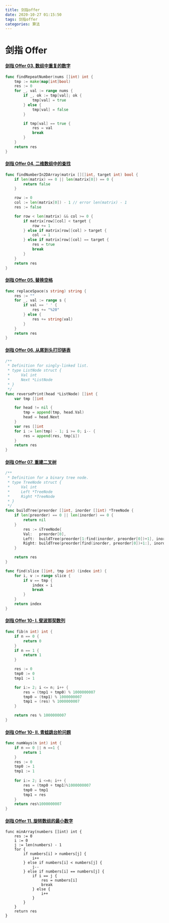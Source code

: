 ```yaml
---
title: 剑指offer
date: 2020-10-27 01:15:50
tags: 剑指offer
categories: 算法
---
```


# 剑指 Offer

#### [剑指 Offer 03. 数组中重复的数字](https://leetcode-cn.com/problems/shu-zu-zhong-zhong-fu-de-shu-zi-lcof/)

```go
func findRepeatNumber(nums []int) int {
    tmp := make(map[int]bool)
    res := 0
    for _, val := range nums {
        if _, ok := tmp[val]; ok {
            tmp[val] = true
        } else {
            tmp[val] = false
        }

        if tmp[val] == true {
            res = val
            break
        }
    }
    return res
}
```

#### [剑指 Offer 04. 二维数组中的查找](https://leetcode-cn.com/problems/er-wei-shu-zu-zhong-de-cha-zhao-lcof/)

```go
func findNumberIn2DArray(matrix [][]int, target int) bool {
    if len(matrix) == 0 || len(matrix[0]) == 0 {
        return false
    }

    row := 0
    col := len(matrix[0]) - 1 // error len(matrix) - 1
    res := false

    for row < len(matrix) && col >= 0 {
        if matrix[row][col] < target {
            row += 1
        } else if matrix[row][col] > target {
            col -= 1
        } else if matrix[row][col] == target {
            res = true
            break
        }
    }
    return res
}
```

#### [剑指 Offer 05. 替换空格](https://leetcode-cn.com/problems/ti-huan-kong-ge-lcof/)

```go
func replaceSpace(s string) string {
    res := ""
    for _, val := range s {
        if val == ' ' { 
            res += "%20"
        } else {
            res += string(val)
        }
    }
    return res
}
```

#### [剑指 Offer 06. 从尾到头打印链表](https://leetcode-cn.com/problems/cong-wei-dao-tou-da-yin-lian-biao-lcof/)

```go
/**
 * Definition for singly-linked list.
 * type ListNode struct {
 *     Val int
 *     Next *ListNode
 * }
 */
func reversePrint(head *ListNode) []int {
    var tmp []int

    for head != nil {
        tmp = append(tmp, head.Val)
        head = head.Next
    }
    var res []int
    for i := len(tmp) - 1; i >= 0; i-- {
        res = append(res, tmp[i])
    }
    return res
}
```

#### [剑指 Offer 07. 重建二叉树](https://leetcode-cn.com/problems/zhong-jian-er-cha-shu-lcof/)

```go
/**
 * Definition for a binary tree node.
 * type TreeNode struct {
 *     Val int
 *     Left *TreeNode
 *     Right *TreeNode
 * }
 */
func buildTree(preorder []int, inorder []int) *TreeNode {
	if len(preorder) == 0 || len(inorder) == 0 {
		return nil
	}
		res := &TreeNode{
		Val:   preorder[0],
		Left:  buildTree(preorder[1:find(inorder, preorder[0])+1], inorder[:find(inorder, preorder[0])]),
		Right: buildTree(preorder[find(inorder, preorder[0])+1:], inorder[find(inorder, preorder[0])+1:]),
	}

	return res
}

func find(slice []int, tmp int) (index int) {
	for i, v := range slice {
		if v == tmp {
			index = i
			break
		}
	}
	return index
}
```

#### [剑指 Offer 10- I. 斐波那契数列](https://leetcode-cn.com/problems/fei-bo-na-qi-shu-lie-lcof/)

```go
func fib(n int) int {
	if n == 0 {
		return 0
	}
	if n == 1 {
		return 1
	}

	res := 0
	tmp0 := 0
	tmp1 := 1

	for i:= 2; i <= n; i++ {
		res = (tmp1 + tmp0) % 1000000007
		tmp0 = (tmp1) % 1000000007
		tmp1 = (res) % 1000000007
	}

	return res % 1000000007
}
```

#### [剑指 Offer 10- II. 青蛙跳台阶问题](https://leetcode-cn.com/problems/qing-wa-tiao-tai-jie-wen-ti-lcof/)

```go
func numWays(n int) int {
	if n == 0 || n ==1 {
		return 1
	}
	res := 0
	tmp0 := 1
	tmp1 := 1
	
	for i:= 2; i <=n; i++ {
		res = (tmp0 + tmp1)%1000000007    
		tmp0 = tmp1        
		tmp1 = res         
	}
    return res%1000000007
}
```

#### [剑指 Offer 11. 旋转数组的最小数字](https://leetcode-cn.com/problems/xuan-zhuan-shu-zu-de-zui-xiao-shu-zi-lcof/)

```
func minArray(numbers []int) int {
	res := 0
	i := 0
	j := len(numbers) - 1
	for {
		if numbers[i] > numbers[j] {
			i++
		} else if numbers[i] < numbers[j] {
			j--
		} else if numbers[i] == numbers[j] {
			if i == j {
				res = numbers[i]
				break
			} else {
				i++
			}
		}
	}
	return res
}
```











